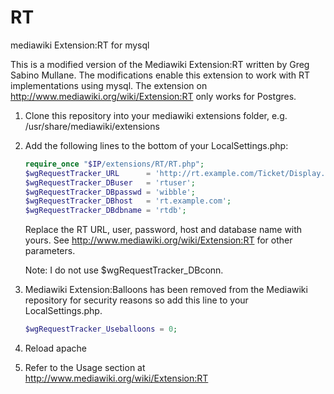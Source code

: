 RT
==

mediawiki Extension:RT for mysql

This is a modified version of the Mediawiki Extension:RT written by Greg Sabino Mullane. The modifications enable this extension to work with RT implementations using mysql. The extension on http://www.mediawiki.org/wiki/Extension:RT only works for Postgres.


1. Clone this repository into your mediawiki extensions folder, e.g. /usr/share/mediawiki/extensions

2. Add the following lines to the bottom of  your LocalSettings.php:

    ```php
    require_once "$IP/extensions/RT/RT.php";
    $wgRequestTracker_URL      = 'http://rt.example.com/Ticket/Display.html?id';
    $wgRequestTracker_DBuser   = 'rtuser';
    $wgRequestTracker_DBpasswd = 'wibble';
    $wgRequestTracker_DBhost   = 'rt.example.com';
    $wgRequestTracker_DBdbname = 'rtdb';
    ```

   Replace the RT URL, user, password, host and database name with yours. See http://www.mediawiki.org/wiki/Extension:RT    for other parameters. 
   
   Note: I do not use $wgRequestTracker_DBconn.

3. Mediawiki Extension:Balloons has been removed from the Mediawiki repository for security reasons so add this line to your LocalSettings.php.

    ```php 
    $wgRequestTracker_Useballoons = 0;
    ```

3. Reload apache

4. Refer to the Usage section at http://www.mediawiki.org/wiki/Extension:RT

